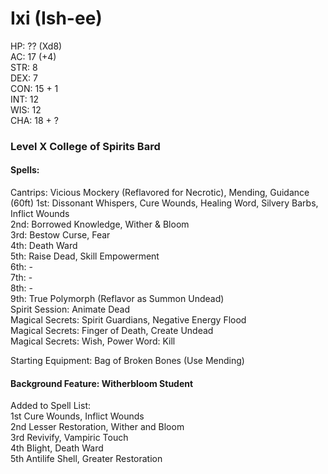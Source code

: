 # Ixi (Ish-ee)

HP: ?? (Xd8) \
AC: 17 (+4) \
STR: 8 \
DEX: 7 \
CON: 15 + 1 \
INT: 12 \
WIS: 12 \
CHA: 18 + ? 



### Level X College of Spirits Bard

#### Spells: 
Cantrips: Vicious Mockery (Reflavored for Necrotic), Mending, Guidance (60ft)
1st: Dissonant Whispers, Cure Wounds, Healing Word, Silvery Barbs, Inflict Wounds \
2nd: Borrowed Knowledge, Wither & Bloom \
3rd: Bestow Curse, Fear \
4th: Death Ward \
5th: Raise Dead, Skill Empowerment \
6th: - \
7th: - \
8th: - \
9th: True Polymorph (Reflavor as Summon Undead) \
Spirit Session: Animate Dead \
Magical Secrets: Spirit Guardians, Negative Energy Flood \
Magical Secrets: Finger of Death, Create Undead \
Magical Secrets: Wish, Power Word: Kill

Starting Equipment: Bag of Broken Bones (Use Mending) 

#### Background Feature: Witherbloom Student
Added to Spell List: \
1st	Cure Wounds, Inflict Wounds \
2nd	Lesser Restoration, Wither and Bloom \
3rd	Revivify, Vampiric Touch \
4th	Blight, Death Ward \
5th	Antilife Shell, Greater Restoration
